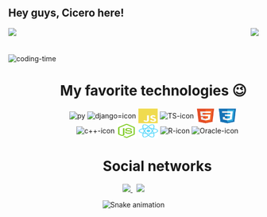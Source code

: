 ##  Hey guys, Cicero here!

<div>  
  <img  height="180em" src="https://github-readme-stats.vercel.app/api?username=CicDEV83&show_icons=true&theme=midnight-purple&include_all_commits=true&count_private=true"/>
  <img align="right" height="180em" src="https://github-readme-stats.vercel.app/api/top-langs/?username=CicDEV83&layout=compact&langs_count=16&theme=midnight-purple"/>
</div>
<br>

<div  align="center"> 
  <div style="display: inline_block"><br>
    <img align="left" height="250" alt="coding-time" src="https://github.com/CicDEV83/noircic/assets/130338945/76721fa4-1c88-474e-a0fc-6be13ae0fb6c">  
           <br>    
      <h1 align="center">My favorite technologies 😉</h1> 
       <img align="center" height="30" width="40" alt="py" src="https://cdn.jsdelivr.net/gh/devicons/devicon/icons/python/python-original.svg">
      <img align="center" height="30" width="40" alt="django=icon" src="https://cdn.jsdelivr.net/gh/devicons/devicon/icons/django/django-plain.svg">
    <img align="center" height="30" width="40" alt="js-icon"  src="https://raw.githubusercontent.com/devicons/devicon/master/icons/javascript/javascript-plain.svg">
      <img align="center" height="30" width="40" alt="TS-icon" src="https://cdn.jsdelivr.net/gh/devicons/devicon/icons/typescript/typescript-original.svg">
       <img align="center" height="30" width="40" alt="html-icon" src="https://raw.githubusercontent.com/devicons/devicon/master/icons/html5/html5-original.svg">
    <img align="center" height="30" width="40" alt="css-icon" src="https://raw.githubusercontent.com/devicons/devicon/master/icons/css3/css3-original.svg">
       <img align="center" height="30" width="40" alt="c++-icon" src="https://raw.githubusercontent.com/jmnote/z-icons/master/svg/cpp.svg">
      <img align="center" height="30" width="40" alt="nodejs-icon" src="https://raw.githubusercontent.com/devicons/devicon/master/icons/nodejs/nodejs-original.svg">   
        <img align="center" height="30" width="40" alt="react-icon" src="https://raw.githubusercontent.com/devicons/devicon/master/icons/react/react-original.svg">
      <img align="center" height="30" width="40" alt="R-icon" src="https://cdn.jsdelivr.net/gh/devicons/devicon/icons/r/r-original.svg">
      <img align="center" height="30" width="40" alt="Oracle-icon" src="https://cdn.jsdelivr.net/gh/devicons/devicon/icons/oracle/oracle-original.svg">
       </div>      
  
    
  <h1 align="center">Social networks</h1>
    <a href = "mailto: cicdev83@outlook.com">
      <img width="30" src="https://cdn-icons-png.flaticon.com/512/732/732223.png">
    </a> &nbsp
    <a href = "https://www.linkedin.com/in/cic-dev-b9ba89259">
      <img width="25" src="https://cdn.jsdelivr.net/gh/devicons/devicon/icons/linkedin/linkedin-original.svg">
    </a>
   
  
![Snake animation](https://github.com/CicDEV83/CicDEV831/assets/130338945/487622ba-04dc-4c24-b117-8cd3fc8c8857)
